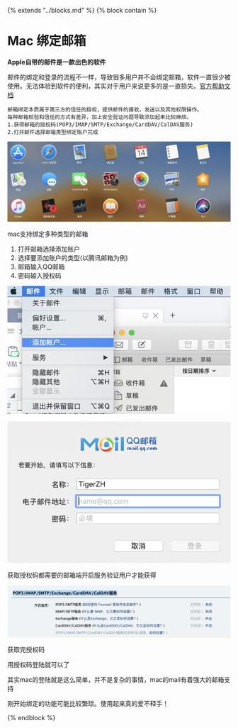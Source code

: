 

{%  extends "../blocks.md"  %}
{%  block contain  %}

# Mac 绑定邮箱

**Apple自带的邮件是一款出色的软件**

邮件的绑定和登录的流程不一样，导致很多用户并不会绑定邮箱，软件一直很少被使用。无法体验到软件的便利，其实对于用户来说更多的是一直损失。[官方帮助文档](https://support.apple.com/zh-cn/guide/mail/welcome/mac)

```
邮箱绑定本质属于第三方的信任的授权，提供邮件的接收，发送以及其他权限操作。
每种邮箱校验和信任的方式有差异，加上安全验证问题导致添加起来比较麻烦。
1.获得邮箱的授权码(POP3/IMAP/SMTP/Exchange/CardDAV/CalDAV服务)
2.打开邮件选择邮箱类型绑定账户完成
```

![image-20191114105443682](../assets/images/image-20191114105443682.png)

mac支持绑定多种类型的邮箱

1. 打开邮箱选择添加账户
2. 选择要添加账户的类型(以腾讯邮箱为例)
3. 邮箱输入QQ邮箱
4. 密码输入授权码

![image-20191114110301185](../assets/images/image-20191114110301185.png)



![image-20191114114509794](../assets/images/image-20191114114509794.png)

获取授权码都需要的邮箱端开启服务验证用户才能获得

![image-20191114115404764](../assets/images/image-20191114115404764.png)

获取完授权码

用授权码登陆就可以了

其实mac的登陆就是这么简单，并不是复杂的事情，mac的mail有着强大的邮箱支持

刚开始绑定的功能可能比较繁琐。使用起来真的爱不释手！



{%  endblock   %}